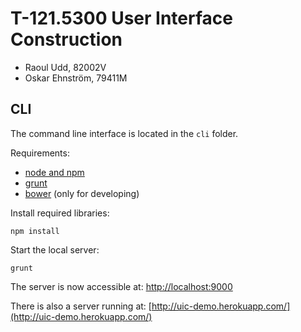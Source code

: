 # T-121.5300 User Interface Construction

* Raoul Udd, 82002V
* Oskar Ehnström, 79411M

## CLI

The command line interface is located in the `cli` folder.

Requirements:
* [node and npm](http://nodejs.org/download/)
* [grunt](http://gruntjs.com/)
* [bower](http://bower.io/) (only for developing)

Install required libraries:
```
npm install
```

Start the local server:
```
grunt
```

The server is now accessible at: [http://localhost:9000](http://localhost:9000)

There is also a server running at: [http://uic-demo.herokuapp.com/](http://uic-demo.herokuapp.com/)